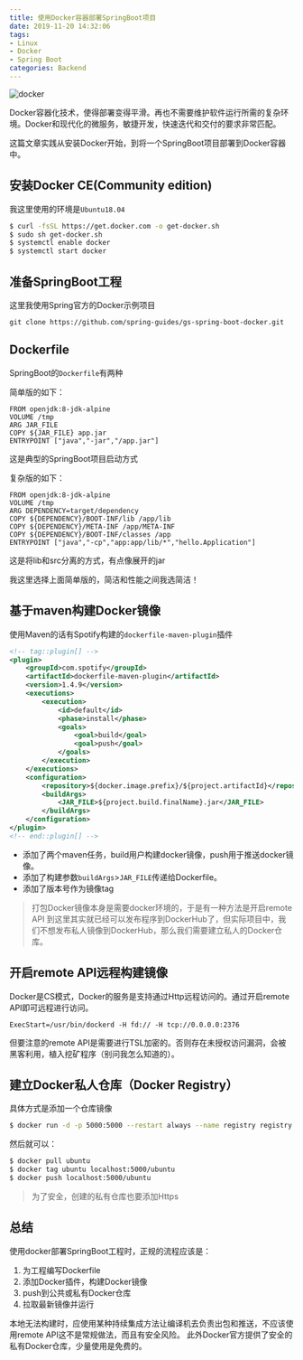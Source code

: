 ```yaml
---
title: 使用Docker容器部署SpringBoot项目
date: 2019-11-20 14:32:06
tags:
- Linux
- Docker
- Spring Boot
categories: Backend
---
```


![docker](https://d1q6f0aelx0por.cloudfront.net/product-logos/644d2f15-c5db-4731-a353-ace6235841fa-registry.png)

Docker容器化技术，使得部署变得平滑。再也不需要维护软件运行所需的复杂环境。Docker和现代化的微服务，敏捷开发，快速迭代和交付的要求非常匹配。

这篇文章实践从安装Docker开始，到将一个SpringBoot项目部署到Docker容器中。

<!--more-->

## 安装Docker CE(Community edition)

我这里使用的环境是`Ubuntu18.04`

```bash
$ curl -fsSL https://get.docker.com -o get-docker.sh
$ sudo sh get-docker.sh
$ systemctl enable docker
$ systemctl start docker
```

## 准备SpringBoot工程

这里我使用Spring官方的Docker示例项目

`git clone https://github.com/spring-guides/gs-spring-boot-docker.git`

## Dockerfile

SpringBoot的`Dockerfile`有两种

简单版的如下：
```
FROM openjdk:8-jdk-alpine
VOLUME /tmp
ARG JAR_FILE
COPY ${JAR_FILE} app.jar
ENTRYPOINT ["java","-jar","/app.jar"]
```
这是典型的SpringBoot项目启动方式

复杂版的如下：
```
FROM openjdk:8-jdk-alpine
VOLUME /tmp
ARG DEPENDENCY=target/dependency
COPY ${DEPENDENCY}/BOOT-INF/lib /app/lib
COPY ${DEPENDENCY}/META-INF /app/META-INF
COPY ${DEPENDENCY}/BOOT-INF/classes /app
ENTRYPOINT ["java","-cp","app:app/lib/*","hello.Application"]
```
这是将lib和src分离的方式，有点像展开的jar

我这里选择上面简单版的，简洁和性能之间我选简洁！

## 基于maven构建Docker镜像

使用Maven的话有Spotify构建的`dockerfile-maven-plugin`插件
```xml
<!-- tag::plugin[] -->
<plugin>
    <groupId>com.spotify</groupId>
    <artifactId>dockerfile-maven-plugin</artifactId>
    <version>1.4.9</version>
    <executions>
        <execution>
            <id>default</id>
            <phase>install</phase>
            <goals>
                <goal>build</goal>
                <goal>push</goal>
            </goals>
        </execution>
    </executions>
    <configuration>
        <repository>${docker.image.prefix}/${project.artifactId}</repository>
        <buildArgs>
            <JAR_FILE>${project.build.finalName}.jar</JAR_FILE>
        </buildArgs>
    </configuration>
</plugin>
<!-- end::plugin[] -->
```

- 添加了两个maven任务，build用户构建docker镜像，push用于推送docker镜像。
- 添加了构建参数`buildArgs`>`JAR_FILE`传递给Dockerfile。
- 添加了版本号作为镜像tag

> 打包Docker镜像本身是需要docker环境的，于是有一种方法是开启remote API
> 到这里其实就已经可以发布程序到DockerHub了，但实际项目中，我们不想发布私人镜像到DockerHub，那么我们需要建立私人的Docker仓库。

## 开启remote API远程构建镜像

Docker是CS模式，Docker的服务是支持通过Http远程访问的。通过开启remote API即可远程进行访问。
```
ExecStart=/usr/bin/dockerd -H fd:// -H tcp://0.0.0.0:2376
```
但要注意的remote API是需要进行TSL加密的。否则存在未授权访问漏洞，会被黑客利用，植入挖矿程序（别问我怎么知道的）。

## 建立Docker私人仓库（Docker Registry）

具体方式是添加一个仓库镜像

```bash
$ docker run -d -p 5000:5000 --restart always --name registry registry:2
```

然后就可以：

```bash
$ docker pull ubuntu
$ docker tag ubuntu localhost:5000/ubuntu
$ docker push localhost:5000/ubuntu
```

> 为了安全，创建的私有仓库也要添加Https

## 总结

使用docker部署SpringBoot工程时，正规的流程应该是：
1. 为工程编写Dockerfile
2. 添加Docker插件，构建Docker镜像
3. push到公共或私有Docker仓库
4. 拉取最新镜像并运行

本地无法构建时，应使用某种持续集成方法让编译机去负责出包和推送，不应该使用remote API这不是常规做法，而且有安全风险。
此外Docker官方提供了安全的私有Docker仓库，少量使用是免费的。
